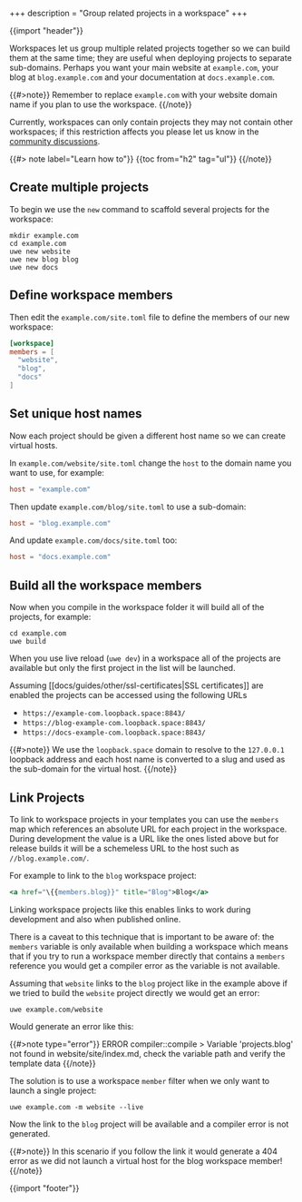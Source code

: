 +++
description = "Group related projects in a workspace"
+++

{{import "header"}}

Workspaces let us group multiple related projects together so we can build them at the same time; they are useful when deploying projects to separate sub-domains. Perhaps you want your main website at `example.com`, your blog at `blog.example.com` and your documentation at `docs.example.com`.

{{#>note}}
Remember to replace `example.com` with your website domain name if you plan to use the workspace.
{{/note}}

Currently, workspaces can only contain projects they may not contain other workspaces; if this restriction affects you please let us know in the [community discussions](https://github.com/uwe-app/community/discussions).

{{#> note label="Learn how to"}}
{{toc from="h2" tag="ul"}}
{{/note}}

## Create multiple projects

To begin we use the `new` command to scaffold several projects for the workspace:

```
mkdir example.com
cd example.com
uwe new website
uwe new blog blog
uwe new docs
```

## Define workspace members

Then edit the `example.com/site.toml` file to define the members of our new workspace:

```toml
[workspace]
members = [
  "website",
  "blog",
  "docs"
]
```

## Set unique host names

Now each project should be given a different host name so we can create virtual hosts.

In `example.com/website/site.toml` change the `host` to the domain name you want to use, for example:

```toml
host = "example.com"
```

Then update `example.com/blog/site.toml` to use a sub-domain:

```toml
host = "blog.example.com"
```

And update `example.com/docs/site.toml` too:

```toml
host = "docs.example.com"
```

## Build all the workspace members

Now when you compile in the workspace folder it will build all of the projects, for example:

```
cd example.com
uwe build
```

When you use live reload (`uwe dev`) in a workspace all of the projects are available but only the first project in the list will be launched.

Assuming [[docs/guides/other/ssl-certificates|SSL certificates]] are enabled the projects can be accessed using the following URLs

* `https://example-com.loopback.space:8843/`
* `https://blog-example-com.loopback.space:8843/`
* `https://docs-example-com.loopback.space:8843/`

{{#>note}}
We use the `loopback.space` domain to resolve to the `127.0.0.1` loopback address and each host name is converted to a slug and used as the sub-domain for the virtual host.
{{/note}}

## Link Projects

To link to workspace projects in your templates you can use the `members` map which references an absolute URL for each project in the workspace. During development the value is a URL like the ones listed above but for release builds it will be a schemeless URL to the host such as `//blog.example.com/`.

For example to link to the `blog` workspace project:

```handlebars
<a href="\{{members.blog}}" title="Blog">Blog</a>
```

Linking workspace projects like this enables links to work during development and also when published online.

There is a caveat to this technique that is important to be aware of: the `members` variable is only available when building a workspace which means that if you try to run a workspace member directly that contains a `members` reference you would get a compiler error as the variable is not available.

Assuming that `website` links to the `blog` project like in the example above if we tried to build the `website` project directly we would get an error:

```
uwe example.com/website
```

Would generate an error like this:

{{#>note type="error"}}
ERROR compiler::compile  > Variable 'projects.blog' not found in website/site/index.md, check the variable path and verify the template data
{{/note}}

The solution is to use a workspace `member` filter when we only want to launch a single project:

```
uwe example.com -m website --live
```

Now the link to the `blog` project will be available and a compiler error is not generated.

{{#>note}}
In this scenario if you follow the link it would generate a 404 error as we did not launch a virtual host for the blog workspace member!
{{/note}}

{{import "footer"}}
